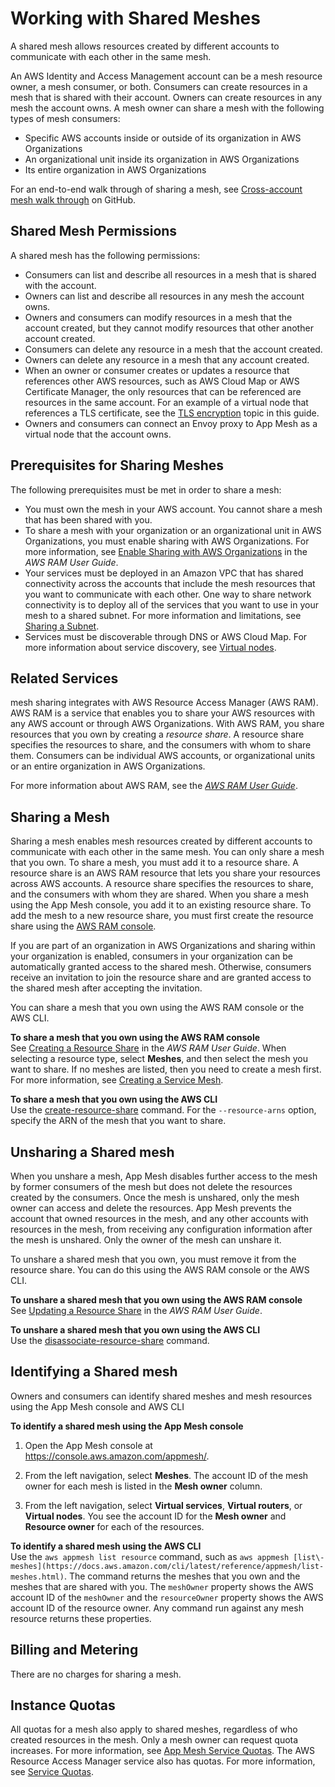 # Working with Shared Meshes<a name="sharing"></a>

A shared mesh allows resources created by different accounts to communicate with each other in the same mesh\.

An AWS Identity and Access Management account can be a mesh resource owner, a mesh consumer, or both\. Consumers can create resources in a mesh that is shared with their account\. Owners can create resources in any mesh the account owns\. A mesh owner can share a mesh with the following types of mesh consumers:
+ Specific AWS accounts inside or outside of its organization in AWS Organizations
+ An organizational unit inside its organization in AWS Organizations
+ Its entire organization in AWS Organizations

For an end\-to\-end walk through of sharing a mesh, see [Cross\-account mesh walk through](https://github.com/aws/aws-app-mesh-examples/tree/master/walkthroughs/howto-cross-account) on GitHub\.

## Shared Mesh Permissions<a name="sharing-permissions"></a>

A shared mesh has the following permissions:
+ Consumers can list and describe all resources in a mesh that is shared with the account\.
+ Owners can list and describe all resources in any mesh the account owns\.
+ Owners and consumers can modify resources in a mesh that the account created, but they cannot modify resources that other another account created\.
+ Consumers can delete any resource in a mesh that the account created\.
+ Owners can delete any resource in a mesh that any account created\.
+ When an owner or consumer creates or updates a resource that references other AWS resources, such as AWS Cloud Map or AWS Certificate Manager, the only resources that can be referenced are resources in the same account\. For an example of a virtual node that references a TLS certificate, see the [TLS encryption](virtual-node-tls.md) topic in this guide\.
+ Owners and consumers can connect an Envoy proxy to App Mesh as a virtual node that the account owns\.

## Prerequisites for Sharing Meshes<a name="sharing-prereqs"></a>

The following prerequisites must be met in order to share a mesh:
+ You must own the mesh in your AWS account\. You cannot share a mesh that has been shared with you\.
+ To share a mesh with your organization or an organizational unit in AWS Organizations, you must enable sharing with AWS Organizations\. For more information, see [ Enable Sharing with AWS Organizations](https://docs.aws.amazon.com/ram/latest/userguide/getting-started-sharing.html#getting-started-sharing-orgs) in the *AWS RAM User Guide*\.
+ Your services must be deployed in an Amazon VPC that has shared connectivity across the accounts that include the mesh resources that you want to communicate with each other\. One way to share network connectivity is to deploy all of the services that you want to use in your mesh to a shared subnet\. For more information and limitations, see [Sharing a Subnet](https://docs.aws.amazon.com/vpc/latest/userguide/vpc-sharing.html#vpc-sharing-share-subnet)\.
+ Services must be discoverable through DNS or AWS Cloud Map\. For more information about service discovery, see [Virtual nodes](virtual_nodes.md)\.

## Related Services<a name="sharing-related"></a>

mesh sharing integrates with AWS Resource Access Manager \(AWS RAM\)\. AWS RAM is a service that enables you to share your AWS resources with any AWS account or through AWS Organizations\. With AWS RAM, you share resources that you own by creating a *resource share*\. A resource share specifies the resources to share, and the consumers with whom to share them\. Consumers can be individual AWS accounts, or organizational units or an entire organization in AWS Organizations\.

For more information about AWS RAM, see the *[AWS RAM User Guide](https://docs.aws.amazon.com/ram/latest/userguide/)*\.

## Sharing a Mesh<a name="sharing-share"></a>

Sharing a mesh enables mesh resources created by different accounts to communicate with each other in the same mesh\. You can only share a mesh that you own\. To share a mesh, you must add it to a resource share\. A resource share is an AWS RAM resource that lets you share your resources across AWS accounts\. A resource share specifies the resources to share, and the consumers with whom they are shared\. When you share a mesh using the App Mesh console, you add it to an existing resource share\. To add the mesh to a new resource share, you must first create the resource share using the [AWS RAM console](https://console.aws.amazon.com/ram)\.

If you are part of an organization in AWS Organizations and sharing within your organization is enabled, consumers in your organization can be automatically granted access to the shared mesh\. Otherwise, consumers receive an invitation to join the resource share and are granted access to the shared mesh after accepting the invitation\.

You can share a mesh that you own using the AWS RAM console or the AWS CLI\.

**To share a mesh that you own using the AWS RAM console**  
See [Creating a Resource Share](https://docs.aws.amazon.com/ram/latest/userguide/working-with-sharing.html#working-with-sharing-create) in the *AWS RAM User Guide*\. When selecting a resource type, select **Meshes**, and then select the mesh you want to share\. If no meshes are listed, then you need to create a mesh first\. For more information, see [Creating a Service Mesh](meshes.md#create-mesh)\.

**To share a mesh that you own using the AWS CLI**  
Use the [create\-resource\-share](https://docs.aws.amazon.com/cli/latest/reference/ram/create-resource-share.html) command\. For the `--resource-arns` option, specify the ARN of the mesh that you want to share\.

## Unsharing a Shared mesh<a name="sharing-unshare"></a>

When you unshare a mesh, App Mesh disables further access to the mesh by former consumers of the mesh but does not delete the resources created by the consumers\. Once the mesh is unshared, only the mesh owner can access and delete the resources\. App Mesh prevents the account that owned resources in the mesh, and any other accounts with resources in the mesh, from receiving any configuration information after the mesh is unshared\. Only the owner of the mesh can unshare it\.

To unshare a shared mesh that you own, you must remove it from the resource share\. You can do this using the AWS RAM console or the AWS CLI\.

**To unshare a shared mesh that you own using the AWS RAM console**  
See [Updating a Resource Share](https://docs.aws.amazon.com/ram/latest/userguide/working-with-sharing.html#working-with-sharing-update) in the *AWS RAM User Guide*\.

**To unshare a shared mesh that you own using the AWS CLI**  
Use the [disassociate\-resource\-share](https://docs.aws.amazon.com/cli/latest/reference/ram/disassociate-resource-share.html) command\.

## Identifying a Shared mesh<a name="sharing-identify"></a>

Owners and consumers can identify shared meshes and mesh resources using the App Mesh console and AWS CLI

**To identify a shared mesh using the App Mesh console**

1. Open the App Mesh console at [https://console\.aws\.amazon\.com/appmesh/](https://console.aws.amazon.com/appmesh/)\.

1. From the left navigation, select **Meshes**\. The account ID of the mesh owner for each mesh is listed in the **Mesh owner** column\.

1. From the left navigation, select **Virtual services**, **Virtual routers**, or **Virtual nodes**\. You see the account ID for the **Mesh owner** and **Resource owner** for each of the resources\.

**To identify a shared mesh using the AWS CLI**  
Use the `aws appmesh list resource` command, such as `aws appmesh [list\-meshes](https://docs.aws.amazon.com/cli/latest/reference/appmesh/list-meshes.html)`\. The command returns the meshes that you own and the meshes that are shared with you\. The `meshOwner` property shows the AWS account ID of the `meshOwner` and the `resourceOwner` property shows the AWS account ID of the resource owner\. Any command run against any mesh resource returns these properties\.

## Billing and Metering<a name="sharing-billing"></a>

There are no charges for sharing a mesh\.

## Instance Quotas<a name="sharing-limits"></a>

All quotas for a mesh also apply to shared meshes, regardless of who created resources in the mesh\. Only a mesh owner can request quota increases\. For more information, see [App Mesh Service Quotas](service-quotas.md)\. The AWS Resource Access Manager service also has quotas\. For more information, see [Service Quotas](https://docs.aws.amazon.com/ram/latest/userguide/what-is.html#what-is-limits)\.